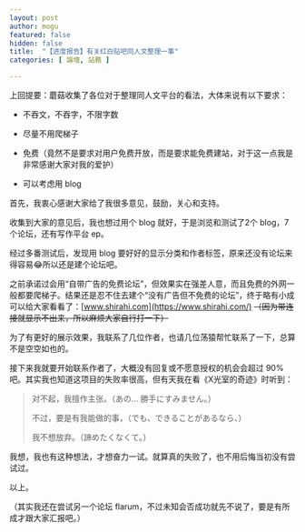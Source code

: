 ```yaml
---
layout: post
author: mogu
featured: false
hidden: false
title:  "【进度报告】有关红白贴吧同人文整理一事"
categories: [ 論壇, 站務 ]

---
```

上回提要：蘑菇收集了各位对于整理同人文平台的看法，大体来说有以下要求：

+ 不吞文，不吞字，不限字数

+ 尽量不用爬梯子

+ 免费（竟然不是要求对用户免费开放，而是要求能免费建站，对于这一点我是非常感谢大家对我的爱护）

+ 可以考虑用 blog

首先，我衷心感谢大家给了我很多意见，鼓励，关心和支持。

收集到大家的意见后，我也想过用个 blog 就好，于是浏览和测试了2个 blog，7个论坛，还有写作平台 ep。

经过多番测试后，发现用 blog 要好好的显示分类和作者标签，原来还没有论坛来得容易😂所以还是建个论坛吧。

之前承诺过会用“自带广告的免费论坛”，但效果实在强差人意，而且免费的外网一般都要爬梯子。结果还是忍不住去建个“没有广告但不免费的论坛”，终于略有小成可以给大家看看了：[www.shirahi.com](https://www.shirahi.com/) ~~（因为带连接就显示不出来，所以麻烦大家自行打一下）~~

为了有更好的展示效果，我联系了几位作者，也请几位荡猿帮忙联系了一下，总算不是空空如也的。

接下来我就要开始联系作者了，大概没有回复或不愿意授权的机会会超过 90% 吧。其实我也知道这项目的失败率很高，但有天我在看《X光室的奇迹》时听到：

> 对不起，我擅作主张。（あの… 勝手にすみません。）
> 
> 不过，要是有我能做的事，（でも、できることがあるなら、）
>
> 我不想放弃。（諦めたくなくて。）

我想，我也有这种想法，才想奋力一试。就算真的失败了，也不用后悔当初没有尝试过。

以上。

（其实我还在尝试另一个论坛 flarum，不过未知会否成功就先不说了，要是有所成才跟大家汇报吧。）
